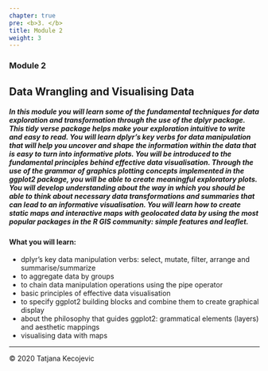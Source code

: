 ```yaml
---
chapter: true
pre: <b>3. </b>
title: Module 2
weight: 3
---
```


### Module 2


## Data Wrangling and Visualising Data

##### In this module you will learn some of the fundamental techniques for data exploration and transformation through the use of the dplyr package. This tidy verse package helps make your exploration intuitive to write and easy to read. You will learn dplyr’s key verbs for data manipulation that will help you uncover and shape the information within the data that is easy to turn into informative plots. You will be introduced to the fundamental principles behind effective data visualisation. Through the use of the grammar of graphics plotting concepts implemented in the ggplot2 package, you will be able to create meaningful exploratory plots. You will develop understanding about the way in which you should be able to think about necessary data transformations and summaries that can lead to an informative visualisation. You will learn how to create static maps and interactive maps with geolocated data by using the most popular packages in the R GIS community: simple features and leaflet.

#### What you will learn:

* dplyr’s key data manipulation verbs: select, mutate, filter, arrange and summarise/summarize
* to aggregate data by groups
* to chain data manipulation operations using the pipe operator
* basic principles of effective data visualisation
* to specify ggplot2 building blocks and combine them to create graphical display
* about the philosophy that guides ggplot2: grammatical elements (layers) and aesthetic mappings
* visualising data with maps

-----------------------------
© 2020 Tatjana Kecojevic